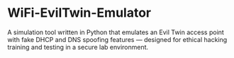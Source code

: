# WiFi-EvilTwin-Emulator
A simulation tool written in Python that emulates an Evil Twin access point with fake DHCP and DNS spoofing features — designed for ethical hacking training and testing in a secure lab environment.
